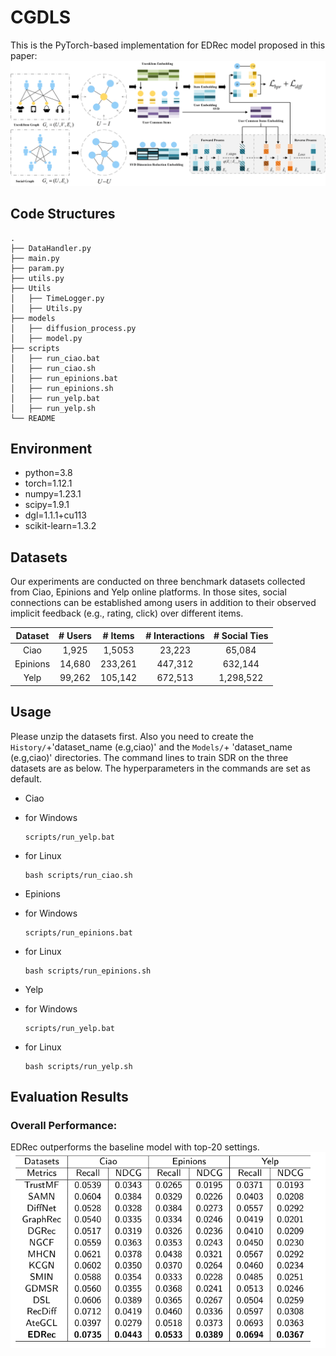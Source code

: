 # CGDLS
This is the PyTorch-based implementation for EDRec model proposed in this paper:
![model](./framework1.png)
## Code Structures 
    .
    ├── DataHandler.py
    ├── main.py
    ├── param.py
    ├── utils.py
    ├── Utils                    
    │   ├── TimeLogger.py            
    │   ├── Utils.py                             
    ├── models
    │   ├── diffusion_process.py
    │   ├── model.py
    ├── scripts
    │   ├── run_ciao.bat
    │   ├── run_ciao.sh
    │   ├── run_epinions.bat
    │   ├── run_epinions.sh
    │   ├── run_yelp.bat
    │   ├── run_yelp.sh
    └── README

## Environment
- python=3.8
- torch=1.12.1
- numpy=1.23.1
- scipy=1.9.1
- dgl=1.1.1+cu113
- scikit-learn=1.3.2
## Datasets
Our experiments are conducted on three benchmark datasets collected from Ciao, Epinions and Yelp online platforms. In those sites, social connections can be established among users in addition to their observed implicit feedback (e.g., rating, click) over different items.

| Dataset  | # Users | # Items | # Interactions | # Social Ties |
| :------: | :-----: |:-------:|:--------------:|:-------------:|
|   Ciao   |  1,925  | 1,5053  |     23,223     |    65,084     |
| Epinions | 14,680  | 233,261 |    447,312     |    632,144    |
|   Yelp   |  99,262 | 105,142 |    672,513     |   1,298,522   |
## Usage

Please unzip the datasets first. Also you need to create the `History/`+'dataset_name (e.g,ciao)' and the `Models/`+ 'dataset_name (e.g,ciao)' directories. The command lines to train SDR on the three datasets are as below. The hyperparameters in the commands are set as default.

- Ciao
- for Windows
  ```
  scripts/run_yelp.bat
  ```  
- for Linux
  ```shell
  bash scripts/run_ciao.sh
  ```

- Epinions
- for Windows
  ```
  scripts/run_epinions.bat
  ```  
- for Linux
  ```shell
  bash scripts/run_epinions.sh
  ```

- Yelp
- for Windows
  ```
  scripts/run_yelp.bat
  ```  

- for Linux
  ```shell
  bash scripts/run_yelp.sh
  ```
## Evaluation Results
### Overall Performance:
EDRec outperforms the baseline model with top-20 settings.
![performance](./result.png)

